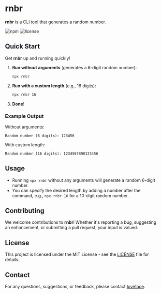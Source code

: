 # rnbr

**rnbr** is a CLI tool that generates a random number.

![npm](https://img.shields.io/npm/v/rnbr)
![license](https://img.shields.io/npm/l/rnbr)

## Quick Start

Get **rnbr** up and running quickly!

1. **Run without arguments** (generates a 6-digit random number):
    ```bash
    npx rnbr
    ```

2. **Run with a custom length** (e.g., 16 digits):
    ```bash
    npx rnbr 16 
    ```

3. **Done!**

### Example Output

Without arguments:
```
Random number (6 digits): 123456
```

With custom length:
```
Random number (16 digits): 1234567890123456
```

## Usage

- Running `npx rnbr` without any arguments will generate a random 6-digit number.
- You can specify the desired length by adding a number after the command, e.g., `npx rnbr 10` for a 10-digit random number.

## Contributing

We welcome contributions to **rnbr**! Whether it's reporting a bug, suggesting an enhancement, or submitting a pull request, your input is valued.

## License

This project is licensed under the MIT License - see the [LICENSE](LICENSE) file for details.

## Contact

For any questions, suggestions, or feedback, please contact [love1ace](mailto:lovelacedud@gmail.com).
